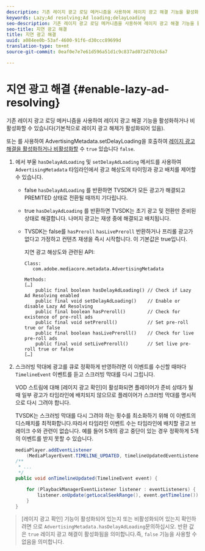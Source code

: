 ```yaml
---
description: 기존 레이지 광고 로딩 메커니즘을 사용하여 레이지 광고 해결 기능을 활성화하거나 비활성화할 수 있습니다(기본적으로 레이지 광고 해제가 활성화되어 있음).
keywords: Lazy;Ad resolving;Ad loading;delayLoading
seo-description: 기존 레이지 광고 로딩 메커니즘을 사용하여 레이지 광고 해결 기능을 활성화하거나 비활성화할 수 있습니다(기본적으로 레이지 광고 해제가 활성화되어 있음).
seo-title: 지연 광고 해결
title: 지연 광고 해결
uuid: a084ee0b-53af-4600-91f6-d30ccc89699d
translation-type: tm+mt
source-git-commit: 0eaf0e7e7e61d596a51d1c9c837ad072d703c6a7

---
```



# 지연 광고 해결 {#enable-lazy-ad-resolving}

기존 레이지 광고 로딩 메커니즘을 사용하여 레이지 광고 해결 기능을 활성화하거나 비활성화할 수 있습니다(기본적으로 레이지 광고 해제가 활성화되어 있음).

또는 를 사용하여 AdvertisingMetadata.setDelayLoading을 호출하여 [레이지 광고 해결을 활성화하거나 비활성화할](https://help.adobe.com/en_US/primetime/api/psdk/javadoc_2.4/com/adobe/mediacore/metadata/AdvertisingMetadata.html#setDelayAdLoading-boolean-) 수 `true` 있습니다 `false`.

1. 에서 부울 `hasDelayAdLoading` 및 `setDelayAdLoading` 메서드를 사용하여 `AdvertisingMetadata` 타임라인에서 광고 해상도의 타이밍과 광고 배치를 제어할 수 있습니다.

   * false `hasDelayAdLoading` 를 반환하면 TVSDK가 모든 광고가 해결되고 PREMITED 상태로 전환될 때까지 기다립니다.
   * true `hasDelayAdLoading` 를 반환하면 TVSDK는 초기 광고 및 전환만 준비된 상태로 해결합니다. 나머지 광고는 재생 중에 해결되고 배치됩니다.
   * TVSDK는 false를 `hasPreroll` `hasLivePreroll` 반환하거나 프리롤 광고가 없다고 가정하고 컨텐츠 재생을 즉시 시작합니다. 이 기본값은 true입니다.

      지연 광고 해상도와 관련된 API:

      ```
      Class: 
         com.adobe.mediacore.metadata.AdvertisingMetadata 
      
      Methods: 
      […] 
          public final boolean hasDelayAdLoading() // Check if Lazy Ad Resolving enabled 
          public final void setDelayAdLoading()    // Enable or disable Lazy Ad Resolving 
          public final boolean hasPreroll()        // Check for existence of pre-roll ads 
          public final void setPreroll()           // Set pre-roll true or false 
          public final boolean hasLivePreroll()    // Check for live pre-roll ads 
          public final void setLivePreroll()       // Set live pre-roll true or false 
      […]
      ```

1. 스크러빙 막대에 광고를 큐로 정확하게 반영하려면 이 이벤트를 수신할 때마다 `TimelineEvent` 이벤트를 듣고 스크러빙 막대를 다시 그립니다.

   VOD 스트림에 대해 [레이지 광고 확인]이 활성화되면 플레이어가 준비 상태가 될 때 일부 광고가 타임라인에 배치되지 않으므로 플레이어가 스크러빙 막대를 명시적으로 다시 그려야 합니다.

   TVSDK는 스크러빙 막대를 다시 그려야 하는 횟수를 최소화하기 위해 이 이벤트의 디스패치를 최적화합니다.따라서 타임라인 이벤트 수는 타임라인에 배치할 광고 브레이크 수와 관련이 없습니다. 예를 들어 5개의 광고 중단이 있는 경우 정확하게 5개의 이벤트를 받지 못할 수 있습니다.

   ```java
   mediaPlayer.addEventListener 
       (MediaPlayerEvent.TIMELINE_UPDATED, timelineUpdatedEventListener); 
   /** 
    * ... 
    */ 
   public void onTimelineUpdated(TimelineEvent event) { 
   
       for (PlaybackManagerEventListener listener : eventListeners) { 
           listener.onUpdate(getLocalSeekRange(), event.getTimeline()); 
       } 
   } 
   ```

>[레이지 광고 확인] 기능이 활성화되어 있는지 또는 비활성화되어 있는지 확인하려면 으로 `AdvertisingMetadata.hasDelayAdLoading`문의하십시오. 반환 값은 `true` 레이지 광고 해결이 활성화됨을 의미합니다.즉, `false` 기능을 사용할 수 없음을 의미합니다.

